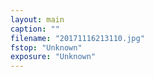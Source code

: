 ```yaml
---
layout: main
caption: ""
filename: "20171116213110.jpg"
fstop: "Unknown"
exposure: "Unknown"
---
```


